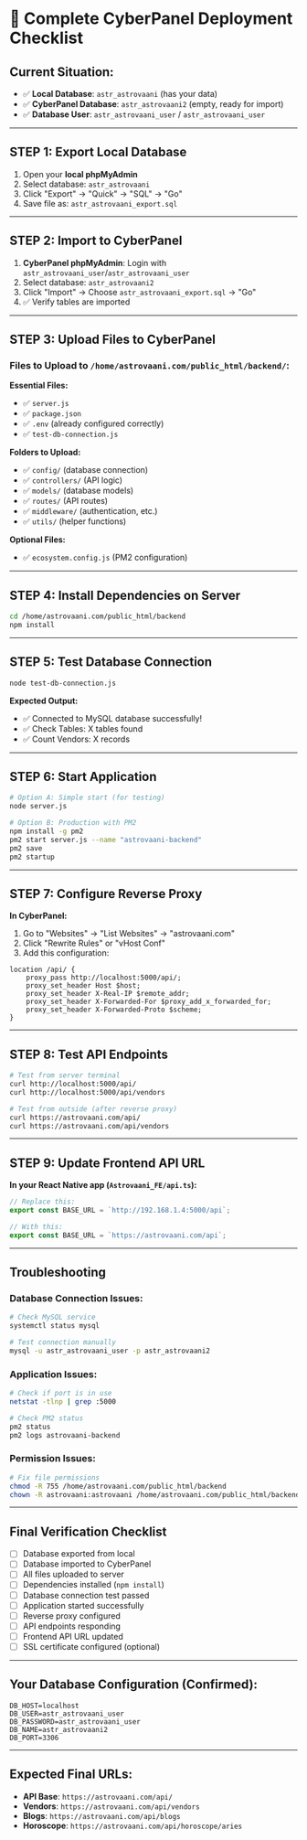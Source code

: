 # 🚀 Complete CyberPanel Deployment Checklist

## Current Situation:
- ✅ **Local Database**: `astr_astrovaani` (has your data)
- ✅ **CyberPanel Database**: `astr_astrovaani2` (empty, ready for import)
- ✅ **Database User**: `astr_astrovaani_user` / `astr_astrovaani_user`

---

## STEP 1: Export Local Database
1. Open your **local phpMyAdmin**
2. Select database: `astr_astrovaani`
3. Click "Export" → "Quick" → "SQL" → "Go"
4. Save file as: `astr_astrovaani_export.sql`

---

## STEP 2: Import to CyberPanel
1. **CyberPanel phpMyAdmin**: Login with `astr_astrovaani_user`/`astr_astrovaani_user`
2. Select database: `astr_astrovaani2`
3. Click "Import" → Choose `astr_astrovaani_export.sql` → "Go"
4. ✅ Verify tables are imported

---

## STEP 3: Upload Files to CyberPanel

### Files to Upload to `/home/astrovaani.com/public_html/backend/`:

**Essential Files:**
- ✅ `server.js`
- ✅ `package.json`
- ✅ `.env` (already configured correctly)
- ✅ `test-db-connection.js`

**Folders to Upload:**
- ✅ `config/` (database connection)
- ✅ `controllers/` (API logic)
- ✅ `models/` (database models)
- ✅ `routes/` (API routes)
- ✅ `middleware/` (authentication, etc.)
- ✅ `utils/` (helper functions)

**Optional Files:**
- ✅ `ecosystem.config.js` (PM2 configuration)

---

## STEP 4: Install Dependencies on Server
```bash
cd /home/astrovaani.com/public_html/backend
npm install
```

---

## STEP 5: Test Database Connection
```bash
node test-db-connection.js
```
**Expected Output:**
- ✅ Connected to MySQL database successfully!
- ✅ Check Tables: X tables found
- ✅ Count Vendors: X records

---

## STEP 6: Start Application
```bash
# Option A: Simple start (for testing)
node server.js

# Option B: Production with PM2
npm install -g pm2
pm2 start server.js --name "astrovaani-backend"
pm2 save
pm2 startup
```

---

## STEP 7: Configure Reverse Proxy

**In CyberPanel:**
1. Go to "Websites" → "List Websites" → "astrovaani.com"
2. Click "Rewrite Rules" or "vHost Conf"
3. Add this configuration:

```nginx
location /api/ {
    proxy_pass http://localhost:5000/api/;
    proxy_set_header Host $host;
    proxy_set_header X-Real-IP $remote_addr;
    proxy_set_header X-Forwarded-For $proxy_add_x_forwarded_for;
    proxy_set_header X-Forwarded-Proto $scheme;
}
```

---

## STEP 8: Test API Endpoints

```bash
# Test from server terminal
curl http://localhost:5000/api/
curl http://localhost:5000/api/vendors

# Test from outside (after reverse proxy)
curl https://astrovaani.com/api/
curl https://astrovaani.com/api/vendors
```

---

## STEP 9: Update Frontend API URL

**In your React Native app (`Astrovaani_FE/api.ts`):**
```typescript
// Replace this:
export const BASE_URL = `http://192.168.1.4:5000/api`;

// With this:
export const BASE_URL = `https://astrovaani.com/api`;
```

---

## Troubleshooting

### Database Connection Issues:
```bash
# Check MySQL service
systemctl status mysql

# Test connection manually
mysql -u astr_astrovaani_user -p astr_astrovaani2
```

### Application Issues:
```bash
# Check if port is in use
netstat -tlnp | grep :5000

# Check PM2 status
pm2 status
pm2 logs astrovaani-backend
```

### Permission Issues:
```bash
# Fix file permissions
chmod -R 755 /home/astrovaani.com/public_html/backend
chown -R astrovaani:astrovaani /home/astrovaani.com/public_html/backend
```

---

## Final Verification Checklist

- [ ] Database exported from local
- [ ] Database imported to CyberPanel
- [ ] All files uploaded to server
- [ ] Dependencies installed (`npm install`)
- [ ] Database connection test passed
- [ ] Application started successfully
- [ ] Reverse proxy configured
- [ ] API endpoints responding
- [ ] Frontend API URL updated
- [ ] SSL certificate configured (optional)

---

## Your Database Configuration (Confirmed):
```env
DB_HOST=localhost
DB_USER=astr_astrovaani_user
DB_PASSWORD=astr_astrovaani_user
DB_NAME=astr_astrovaani2
DB_PORT=3306
```

---

## Expected Final URLs:
- **API Base**: `https://astrovaani.com/api/`
- **Vendors**: `https://astrovaani.com/api/vendors`
- **Blogs**: `https://astrovaani.com/api/blogs`
- **Horoscope**: `https://astrovaani.com/api/horoscope/aries`
